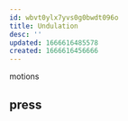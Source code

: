 ```yaml
---
id: wbvt0ylx7yvs0g0bwdt096o
title: Undulation
desc: ''
updated: 1666616485578
created: 1666616456666
---
```


motions

## press